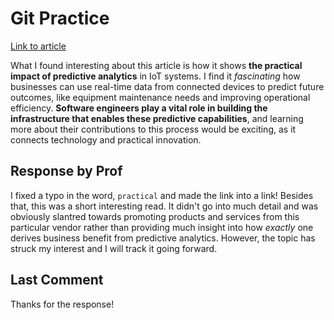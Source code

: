 # Git Practice

[Link to article](https://www.softwareag.com/en_corporate/resources/iot/article/predictive-analytics.html)

What I found interesting about this article is how it shows **the practical impact of predictive analytics** in IoT systems. I find it *fascinating* how businesses can use real-time data from connected devices to predict future outcomes, like equipment maintenance needs and improving operational efficiency. **Software engineers play a vital role in building the infrastructure that enables these predictive capabilities**, and learning more about their contributions to this process would be exciting, as it connects technology and practical innovation.

## Response by Prof

I fixed a typo in the word, `practical` and made the link into a link!  Besides that, this was a short interesting read.  It didn't go into much detail and was obviously slantred towards promoting products and services from this particular vendor rather than providing much insight into how _exactly_ one derives business benefit from predictive analytics.  However, the topic has struck my interest and I will track it going forward.

## Last Comment
Thanks for the response!
